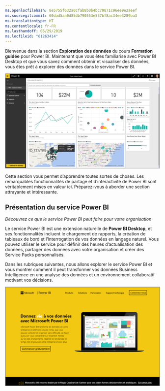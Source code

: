 ```yaml
---
ms.openlocfilehash: 8e5755f632a0cfab8b0b4bc79871c96ee9e2aeef
ms.sourcegitcommit: 60dad5aa0d85db790553e537bf8ac34ee3289ba3
ms.translationtype: HT
ms.contentlocale: fr-FR
ms.lasthandoff: 05/29/2019
ms.locfileid: "61263414"
---
```

Bienvenue dans la section **Exploration des données** du cours **Formation guidée** pour Power BI. Maintenant que vous êtes familiarisé avec Power BI Desktop et que vous savez comment obtenir et visualiser des données, vous êtes prêt à explorer des données dans le service Power BI.

![](media/4-0-intro-power-bi-service/4-0_2.png)

Cette section vous permet d’apprendre toutes sortes de choses. Les remarquables fonctionnalités de partage et d’interactivité de Power BI sont véritablement mises en valeur ici. Préparez-vous à aborder une section attrayante et intéressante.

## <a name="introduction-to-the-power-bi-service"></a>Présentation du service Power BI
*Découvrez ce que le service Power BI peut faire pour votre organisation*

Le service Power BI est une extension naturelle de **Power BI Desktop**, et ses fonctionnalités incluent le chargement de rapports, la création de tableaux de bord et l’interrogation de vos données en langage naturel. Vous pouvez utiliser le service pour définir des heures d’actualisation des données, partager des données avec votre organisation et créer des Service Packs personnalisés.

Dans les rubriques suivantes, nous allons explorer le service Power BI et vous montrer comment il peut transformer vos données Business Intelligence en une analyse des données et un environnement collaboratif motivant vos décisions.

![](media/4-0-intro-power-bi-service/4-0_1.png)

